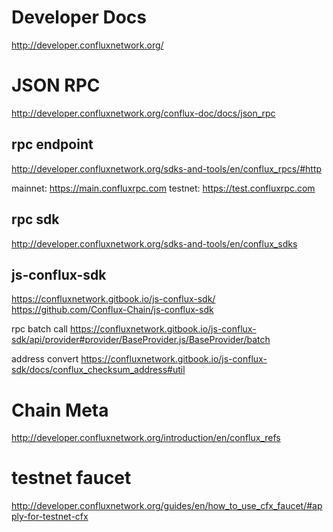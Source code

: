 # Developer Docs
http://developer.confluxnetwork.org/

# JSON RPC
http://developer.confluxnetwork.org/conflux-doc/docs/json_rpc

## rpc endpoint
http://developer.confluxnetwork.org/sdks-and-tools/en/conflux_rpcs/#http

mainnet: https://main.confluxrpc.com
testnet: https://test.confluxrpc.com

## rpc sdk
http://developer.confluxnetwork.org/sdks-and-tools/en/conflux_sdks

## js-conflux-sdk
https://confluxnetwork.gitbook.io/js-conflux-sdk/
https://github.com/Conflux-Chain/js-conflux-sdk

rpc batch call
https://confluxnetwork.gitbook.io/js-conflux-sdk/api/provider#provider/BaseProvider.js/BaseProvider/batch

address convert
https://confluxnetwork.gitbook.io/js-conflux-sdk/docs/conflux_checksum_address#util

# Chain Meta
http://developer.confluxnetwork.org/introduction/en/conflux_refs

# testnet faucet
http://developer.confluxnetwork.org/guides/en/how_to_use_cfx_faucet/#apply-for-testnet-cfx
